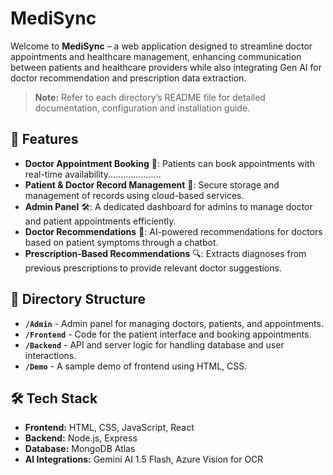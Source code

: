 # MediSync 

Welcome to **MediSync** – a web application designed to streamline doctor appointments and healthcare management, enhancing communication between patients and healthcare providers while also integrating Gen AI for doctor recommendation and prescription data extraction.

> **Note:** Refer to each directory’s README file for detailed documentation, configuration and installation guide.

## 🌟 Features

- **Doctor Appointment Booking** 📅: Patients can book appointments with real-time availability.....................
- **Patient & Doctor Record Management** 🔐: Secure storage and management of records using cloud-based services.
- **Admin Panel** 🛠️: A dedicated dashboard for admins to manage doctor and patient appointments efficiently.
- **Doctor Recommendations** 🤖: AI-powered recommendations for doctors based on patient symptoms through a chatbot.
- **Prescription-Based Recommendations** 🔍: Extracts diagnoses from previous prescriptions to provide relevant doctor suggestions.

## 📂 Directory Structure

- **`/Admin`** - Admin panel for managing doctors, patients, and appointments.
- **`/Frontend`** - Code for the patient interface and booking appointments.
- **`/Backend`** - API and server logic for handling database and user interactions.
- **`/Demo`** - A sample demo of frontend using HTML, CSS.

## 🛠️ Tech Stack

- **Frontend:** HTML, CSS, JavaScript, React
- **Backend:** Node.js, Express
- **Database:** MongoDB Atlas
- **AI Integrations:** Gemini AI 1.5 Flash, Azure Vision for OCR



